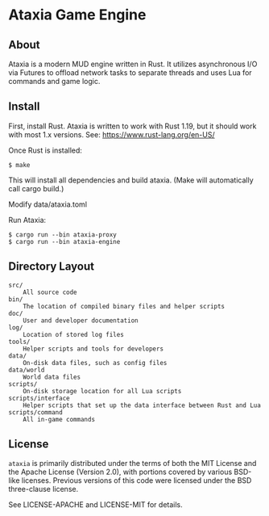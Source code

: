 # Ataxia Game Engine #

## About ##

Ataxia is a modern MUD engine written in Rust. It utilizes asynchronous I/O via Futures to offload network
tasks to separate threads and uses Lua for commands and game logic.

## Install ##

First, install Rust. Ataxia is written to work with Rust 1.19, but it should work with most 1.x versions.
See: https://www.rust-lang.org/en-US/

Once Rust is installed:

    $ make

This will install all dependencies and build ataxia. (Make will automatically call cargo build.)

Modify data/ataxia.toml

Run Ataxia:

    $ cargo run --bin ataxia-proxy
    $ cargo run --bin ataxia-engine

## Directory Layout ##

    src/
        All source code
    bin/
        The location of compiled binary files and helper scripts
    doc/
        User and developer documentation
    log/
        Location of stored log files
    tools/
        Helper scripts and tools for developers
    data/
        On-disk data files, such as config files
    data/world
        World data files
    scripts/
        On-disk storage location for all Lua scripts
    scripts/interface
        Helper scripts that set up the data interface between Rust and Lua
    scripts/command
        All in-game commands

## License ##

`ataxia` is primarily distributed under the terms of both the MIT License and
the Apache License (Version 2.0), with portions covered by various BSD-like
licenses. Previous versions of this code were licensed under the BSD three-clause license.

See LICENSE-APACHE and LICENSE-MIT for details.

